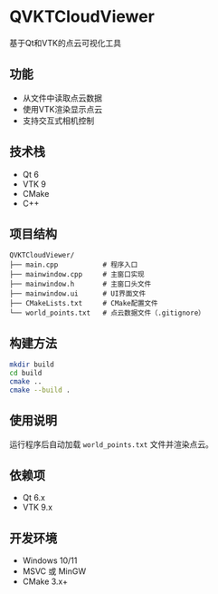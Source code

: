 # QVKTCloudViewer

基于Qt和VTK的点云可视化工具

## 功能

- 从文件中读取点云数据
- 使用VTK渲染显示点云
- 支持交互式相机控制

## 技术栈
- Qt 6
- VTK 9
- CMake
- C++

## 项目结构

```
QVKTCloudViewer/
├── main.cpp           # 程序入口
├── mainwindow.cpp     # 主窗口实现
├── mainwindow.h       # 主窗口头文件
├── mainwindow.ui      # UI界面文件
├── CMakeLists.txt     # CMake配置文件
└── world_points.txt   # 点云数据文件（.gitignore）
```

## 构建方法

```bash
mkdir build
cd build
cmake ..
cmake --build .
```

## 使用说明

运行程序后自动加载 `world_points.txt` 文件并渲染点云。

## 依赖项

- Qt 6.x
- VTK 9.x

## 开发环境

- Windows 10/11
- MSVC 或 MinGW
- CMake 3.x+

